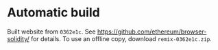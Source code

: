 # Automatic build
Built website from `0362e1c`. See https://github.com/ethereum/browser-solidity/ for details.
To use an offline copy, download `remix-0362e1c.zip`.
